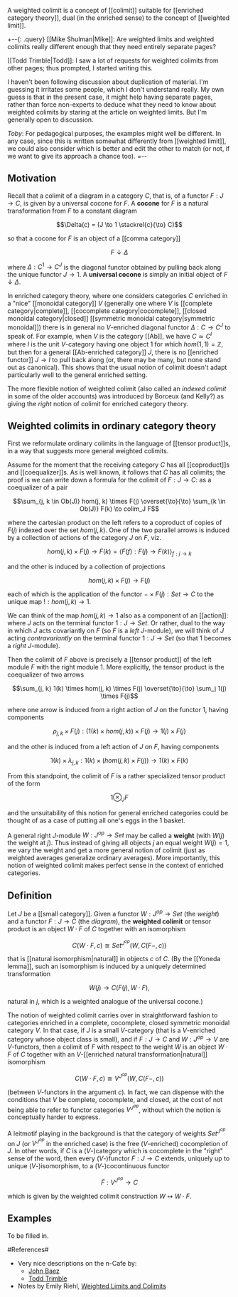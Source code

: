 A weighted colimit is a concept of [[colimit]] suitable for [[enriched category theory]], dual (in the enriched sense) to the concept of [[weighted limit]]. 

+--{: .query}
[[Mike Shulman|Mike]]: Are weighted limits and weighted colimits really different enough that they need entirely separate pages? 

[[Todd Trimble|Todd]]: I saw a lot of requests for weighted colimits from other pages; thus prompted, I started writing this. 

I haven't been following discussion about duplication of material. I'm guessing it irritates some people, which I don't understand really. My own guess is that in the present case, it might help having separate pages, rather than force non-experts to deduce what they need to know about weighted colimits by staring at the article on weighted limits. But I'm generally open to discussion. 

_Toby_:  For pedagogical purposes, the examples might well be different.  In any case, since this is written somewhat differently from [[weighted limit]], we could also consider which is better and edit the other to match (or not, if we want to give its approach a chance too).
=--


## Motivation ## 

Recall that a colimit of a diagram in a category $C$, that is, of a functor $F: J \to C$, is given by a universal cocone for $F$. A **cocone** for $F$ is a natural transformation from $F$ to a constant diagram 

$$\Delta(c) = (J \to 1 \stackrel{c}{\to} C)$$ 

so that a cocone for $F$ is an object of a [[comma category]] 

$$F \downarrow \Delta$$ 

where $\Delta: C^1 \to C^J$ is the diagonal functor obtained by pulling back along the unique functor $J \to 1$. A **universal cocone** is simply an initial object of $F \downarrow \Delta$. 

In enriched category theory, where one considers categories $C$ enriched in a "nice" [[monoidal category]] $V$ (generally one where $V$ is [[complete category|complete]], [[cocomplete category|cocomplete]], [[closed monoidal category|closed]] [[symmetric monoidal category|symmetric monoidal]]) there is in general no $V$-enriched diagonal functor $\Delta: C \to C^J$ to speak of. For example, when $V$ is the category [[Ab]], we have $C \simeq C^I$ where $I$ is the unit $V$-category having one object $1$ for which $hom(1, 1) = \mathbb{Z}$, but then for a general [[Ab-enriched category]] $J$, there is no [[enriched functor]] $J \to I$ to pull back along (or, there may be many, but none stand out as canonical). This shows that the usual notion of colimit doesn't adapt particularly well to the general enriched setting. 

The more flexible notion of weighted colimit (also called an _indexed colimit_ in some of the older accounts) was introduced by Borceux (and Kelly?) as giving the _right_ notion of colimit for enriched category theory. 

## Weighted colimits in ordinary category theory ## 

First we reformulate ordinary colimits in the language of [[tensor product]]s, in a way that suggests more general weighted colimits. 

Assume for the moment that the receiving category $C$ has all [[coproduct]]s and [[coequalizer]]s. As is well known, it follows that $C$ has all colimits; the proof is we can write down a formula for the colimit of $F: J \to C$: as a coequalizer of a pair 

$$\sum_{j, k \in Ob(J)} hom(j, k) \times F(j) \overset{\to}{\to} \sum_{k \in Ob(J)} F(k) \to colim_J F$$

where the cartesian product on the left refers to a coproduct of copies of $F(j)$ indexed over the set $hom(j, k)$. One of the two parallel arrows is induced by a collection of actions of the category $J$ on $F$, viz. 

$$hom(j, k) \times F(j) \to F(k) = \langle F(f): F(j) \to F(k) \rangle_{f: j \to k}$$

and the other is induced by a collection of projections 

$$hom(j, k) \times F(j) \to F(j)$$ 

each of which is the application of the functor $- \times F(j): Set \to C$ to the unique map $!: hom(j, k) \to 1.$ 

We can think of the map $hom(j, k) \to 1$ also as a component of an [[action]]: where $J$ acts on the terminal functor $1: J \to Set$. Or rather, dual to the way in which $J$ acts covariantly on $F$ (so $F$ is a _left_ $J$-module), we will think of $J$ acting _contravariantly_ on the terminal functor $1: J \to Set$ (so that $1$ becomes a _right_ $J$-module). 

Then the colimit of $F$ above is precisely a [[tensor product]] of the left module $F$ with the right module $1$. More explicitly, the tensor product is the coequalizer of two arrows 

$$\sum_{j, k} 1(k) \times hom(j, k) \times F(j) \overset{\to}{\to} \sum_j 1(j) \times F(j)$$ 

where one arrow is induced from a right action of $J$ on the functor 1, having components 

$$\rho_{j, k} \times F(j): (1(k) \times hom(j, k)) \times F(j) \to 1(j) \times F(j)$$ 

and the other is induced from a left action of $J$ on $F$, having components 

$$1(k) \times \lambda_{j, k}: 1(k) \times (hom(j, k) \times F(j)) \to 1(k) \times F(k)$$

From this standpoint, the colimit of $F$ is a rather specialized tensor product of the form 

$$1 \otimes_J F$$

and the unsuitability of this notion for general enriched categories could be thought of as a case of putting all one's eggs in the $1$ basket. 

A general right $J$-module $W: J^{op} \to Set$ may be called a **weight** (with $W(j)$ the weight at $j$). Thus instead of giving all objects $j$ an equal weight $W(j) = 1$, we vary the weight and get a more general notion of colimit (just as weighted averages generalize ordinary averages). More importantly, this notion of weighted colimit makes perfect sense in the context of enriched categories. 

## Definition ## 

Let $J$ be a [[small category]]. Given a functor $W: J^{op} \to Set$ (the _weight_) and a functor $F: J \to C$ (the _diagram_), the **weighted colimit** or tensor product is an object $W \cdot F$ of $C$ together with an isomorphism 

$$C(W \cdot F, c) \cong Set^{J^{op}}(W, C(F-, c))$$ 

that is [[natural isomorphism|natural]] in objects $c$ of $C$. (By the [[Yoneda lemma]], such an isomorphism is induced by a uniquely determined transformation 

$$W(j) \to C(F(j), W \cdot F),$$ 

natural in $j$, which is a weighted analogue of the universal cocone.) 

The notion of weighted colimit carries over in straightforward fashion to categories enriched in a complete, cocomplete, closed symmetric monoidal category $V$. In that case, if $J$ is a small $V$-category (that is a $V$-enriched category whose object class is small), and if $F: J \to C$ and $W: J^{op} \to V$ are $V$-functors, then a colimit of $F$ with respect to the weight $W$ is an object $W \cdot F$ of $C$ together with an $V$-[[enriched natural transformation|natural]] isomorphism 

$$C(W \cdot F, c) \cong V^{J^{op}}(W, C(F-, c))$$ 

(between $V$-functors in the argument $c$). In fact, we can dispense with the conditions that $V$ be complete, cocomplete, and closed, at the cost of not being able to refer to functor categories $V^{J^{op}}$, without which the notion is conceptually harder to express. 

A leitmotif playing in the background is that the category of weights $Set^{J^{op}}$ on $J$ (or $V^{J^{op}}$ in the enriched case) is the free ($V$-enriched) cocompletion of $J$. In other words, if $C$ is a ($V$-)category which is cocomplete in the "right" sense of the word, then every ($V$-)functor $F: J \to C$ extends, uniquely up to unique ($V$-)isomorphism, to a ($V$-)cocontinuous functor 

$$\widetilde{F}: V^{J^{op}} \to C$$ 

which is given by the weighted colimit construction $W \mapsto W \cdot F$. 

## Examples ##

To be filled in. 

#References#

* Very nice descriptions on the n-Cafe by:
  * [John Baez](http://golem.ph.utexas.edu/category/2007/02/day_on_rcfts.html#c007688)
  * [Todd Trimble](http://golem.ph.utexas.edu/category/2007/02/day_on_rcfts.html#c007723)
* Notes by Emily Riehl, [Weighted Limits and Colimits](http://www.math.uchicago.edu/~eriehl/weighted.pdf)